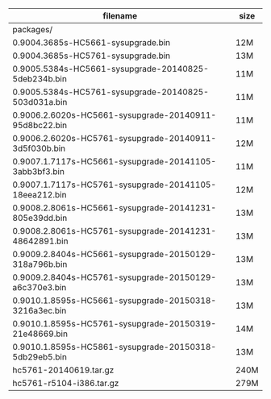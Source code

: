filename|size
--------|----
packages/|
0.9004.3685s-HC5661-sysupgrade.bin|12M
0.9004.3685s-HC5761-sysupgrade.bin|13M
0.9005.5384s-HC5661-sysupgrade-20140825-5deb234b.bin|11M
0.9005.5384s-HC5761-sysupgrade-20140825-503d031a.bin|11M
0.9006.2.6020s-HC5661-sysupgrade-20140911-95d8bc22.bin|11M
0.9006.2.6020s-HC5761-sysupgrade-20140911-3d5f030b.bin|12M
0.9007.1.7117s-HC5661-sysupgrade-20141105-3abb3bf3.bin|11M
0.9007.1.7117s-HC5761-sysupgrade-20141105-18eea212.bin|12M
0.9008.2.8061s-HC5661-sysupgrade-20141231-805e39dd.bin|13M
0.9008.2.8061s-HC5761-sysupgrade-20141231-48642891.bin|13M
0.9009.2.8404s-HC5661-sysupgrade-20150129-318a796b.bin|13M
0.9009.2.8404s-HC5761-sysupgrade-20150129-a6c370e3.bin|13M
0.9010.1.8595s-HC5661-sysupgrade-20150318-3216a3ec.bin|13M
0.9010.1.8595s-HC5761-sysupgrade-20150319-21e48669.bin|14M
0.9010.1.8595s-HC5861-sysupgrade-20150318-5db29eb5.bin|13M
hc5761-20140619.tar.gz|240M
hc5761-r5104-i386.tar.gz|279M
